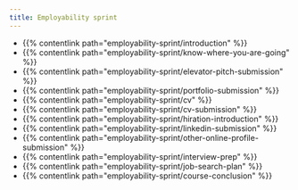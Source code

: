 ```yaml
---
title: Employability sprint
---
```


- {{% contentlink path="employability-sprint/introduction" %}}
- {{% contentlink path="employability-sprint/know-where-you-are-going" %}}
- {{% contentlink path="employability-sprint/elevator-pitch-submission" %}}
- {{% contentlink path="employability-sprint/portfolio-submission" %}}
- {{% contentlink path="employability-sprint/cv" %}}
- {{% contentlink path="employability-sprint/cv-submission" %}}
- {{% contentlink path="employability-sprint/hiration-introduction" %}}
- {{% contentlink path="employability-sprint/linkedin-submission" %}}
- {{% contentlink path="employability-sprint/other-online-profile-submission" %}}
- {{% contentlink path="employability-sprint/interview-prep" %}}
- {{% contentlink path="employability-sprint/job-search-plan" %}}
- {{% contentlink path="employability-sprint/course-conclusion" %}}